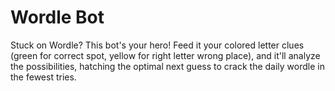 # Wordle Bot
Stuck on Wordle? This bot's your hero! Feed it your colored letter clues (green for correct spot, yellow for right letter wrong place), and it'll analyze the possibilities, hatching the optimal next guess to crack the daily wordle in the fewest tries.

